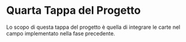 # Quarta Tappa del Progetto
   
Lo scopo di questa tappa del progetto è quella di integrare le carte nel campo implementato nella fase precedente.
